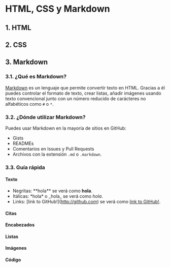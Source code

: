 # HTML, CSS y Markdown

## 1. HTML

## 2. CSS

## 3. Markdown

### 3.1. ¿Qué es Markdown?

[Markdown](http://daringfireball.net/projects/markdown/) es un lenguaje que permite convertir texto en HTML. Gracias a él puedes controlar el formato de texto, crear listas, añadir imágenes usando texto convencional junto con un número reducido de carácteres no alfabéticos como `#` o `*`.

### 3.2. ¿Dónde utilizar Markdown?

Puedes usar Markdown en la mayoría de sitios en GitHub:

* Gists
* READMEs
* Comentarios en Issues y Pull Requests
* Archivos con la extensión `.md` o `.markdown`.

### 3.3. Guía rápida

#### Texto

* Negritas: \*\*hola\*\* se verá como **hola**.
* Itálicas: \*hola\* o \_hola\_ se verá como _hola_.
* Links: \[link to GitHub!\](http://github.com) se verá como [link to GitHub!](http://github.com).

#### Citas

#### Encabezados

#### Listas

#### Imágenes

#### Código




